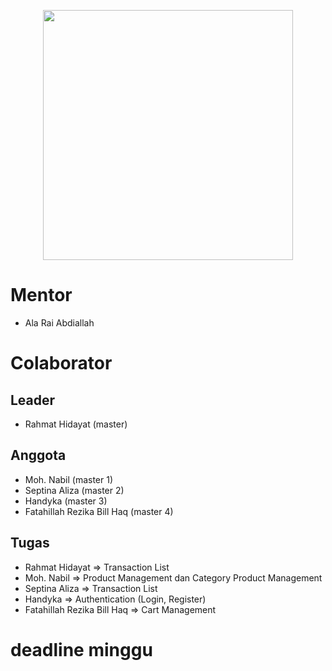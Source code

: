 <p align="center"><a href="https://laravel.com" target="_blank"><img src="https://raw.githubusercontent.com/laravel/art/master/logo-lockup/5%20SVG/2%20CMYK/1%20Full%20Color/laravel-logolockup-cmyk-red.svg" width="400"></a></p>

# Mentor
- Ala Rai Abdiallah

# Colaborator

## Leader
- Rahmat Hidayat (master)

## Anggota
- Moh. Nabil (master 1)
- Septina Aliza (master 2)
- Handyka (master 3)
- Fatahillah Rezika Bill Haq (master 4)

## Tugas
- Rahmat Hidayat => Transaction List
- Moh. Nabil => Product Management dan Category Product Management 
- Septina Aliza => Transaction List
- Handyka => Authentication (Login, Register)
- Fatahillah Rezika Bill Haq => Cart Management

# deadline minggu